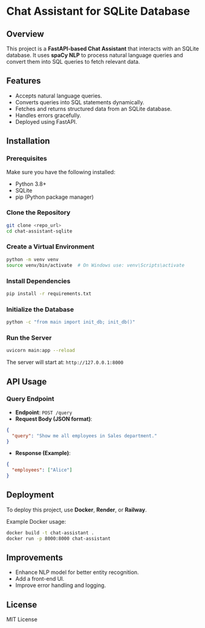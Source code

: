 # Chat Assistant for SQLite Database

## Overview

This project is a **FastAPI-based Chat Assistant** that interacts with an SQLite database. It uses **spaCy NLP** to process natural language queries and convert them into SQL queries to fetch relevant data.

## Features

- Accepts natural language queries.
- Converts queries into SQL statements dynamically.
- Fetches and returns structured data from an SQLite database.
- Handles errors gracefully.
- Deployed using FastAPI.

## Installation

### Prerequisites

Make sure you have the following installed:

- Python 3.8+
- SQLite
- pip (Python package manager)

### Clone the Repository

```sh
git clone <repo_url>
cd chat-assistant-sqlite
```

### Create a Virtual Environment

```sh
python -m venv venv
source venv/bin/activate  # On Windows use: venv\Scripts\activate
```

### Install Dependencies

```sh
pip install -r requirements.txt
```

### Initialize the Database

```sh
python -c "from main import init_db; init_db()"
```

### Run the Server

```sh
uvicorn main:app --reload
```

The server will start at: `http://127.0.0.1:8000`

## API Usage

### Query Endpoint

- **Endpoint**: `POST /query`
- **Request Body (JSON format)**:

```json
{
  "query": "Show me all employees in Sales department."
}
```

- **Response (Example)**:

```json
{
  "employees": ["Alice"]
}
```

## Deployment

To deploy this project, use **Docker**, **Render**, or **Railway**.

Example Docker usage:

```sh
docker build -t chat-assistant .
docker run -p 8000:8000 chat-assistant
```

## Improvements

- Enhance NLP model for better entity recognition.
- Add a front-end UI.
- Improve error handling and logging.

## License

MIT License
